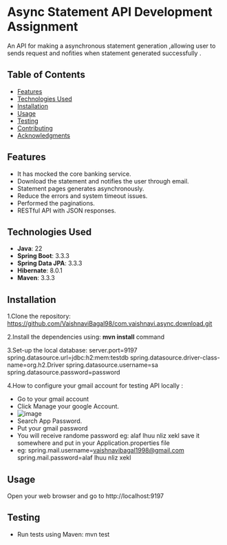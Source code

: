 # Async Statement API Development Assignment
An API for making a asynchronous statement generation ,allowing user to sends request and nofities when statement generated successfully .

## Table of Contents

- [Features](#features)
- [Technologies Used](#technologies-used)
- [Installation](#installation)
- [Usage](#usage)
- [Testing](#testing)
- [Contributing](#contributing)
- [Acknowledgments](#acknowledgments)

## Features

- It has mocked the core banking service.
- Download the statement and notifies the user through email.
- Statement pages generates asynchronously.
- Reduce the errors and system timeout issues.
- Performed the paginations.
- RESTful API with JSON responses.

## Technologies Used

- **Java**: 22
- **Spring Boot**: 3.3.3
- **Spring Data JPA**: 3.3.3
- **Hibernate**: 8.0.1
- **Maven**: 3.3.3

## Installation
1.Clone the repository:
  https://github.com/VaishnaviBagal98/com.vaishnavi.async.download.git
  
2.Install the dependencies using:  **mvn install** command

3.Set-up the local database:
  server.port=9197
  spring.datasource.url=jdbc:h2:mem:testdb
  spring.datasource.driver-class-name=org.h2.Driver
  spring.datasource.username=sa
  spring.datasource.password=password

4.How to configure your gmail account for testing API locally :

   - Go to your gmail account
   - Click Manage your google Account.
   - ![image](https://github.com/user-attachments/assets/6cc930b1-ff8b-4291-83f8-7683a080b7e9)
   - Search App Password.
   - Put your gmail password
   - You will receive randome password eg: alaf lhuu nliz xekl save it somewhere and put in your Application.properties file
   - eg:
     spring.mail.username=vaishnavibagal1998@gmail.com
     spring.mail.password=alaf lhuu nliz xekl

## Usage
  Open your web browser and go to http://localhost:9197 
  
## Testing
  - Run tests using Maven: mvn test 


